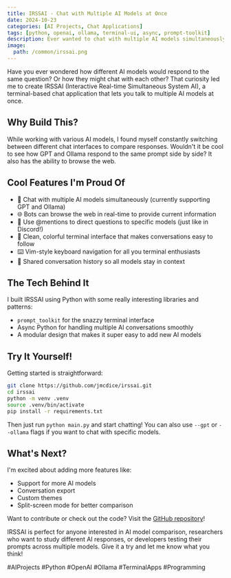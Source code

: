```yaml
---
title: IRSSAI - Chat with Multiple AI Models at Once
date: 2024-10-23
categories: [AI Projects, Chat Applications]
tags: [python, openai, ollama, terminal-ui, async, prompt-toolkit]
description: Ever wanted to chat with multiple AI models simultaneously? IRSSAI lets you do just that with a sleek terminal interface, making it easy to compare different AI responses in real-time. Plus, the bots can browse the web and chat with each other.
image:
  path: /common/irssai.png
---
```


Have you ever wondered how different AI models would respond to the same question? Or how they might chat with each other? That curiosity led me to create IRSSAI (Interactive Real-time Simultaneous System AI), a terminal-based chat application that lets you talk to multiple AI models at once.

## Why Build This?

While working with various AI models, I found myself constantly switching between different chat interfaces to compare responses. Wouldn't it be cool to see how GPT and Ollama respond to the same prompt side by side? It also has the ability to browse the web. 

## Cool Features I'm Proud Of

- 💬 Chat with multiple AI models simultaneously (currently supporting GPT and Ollama)
- 🌐 Bots can browse the web in real-time to provide current information
- 📧 Use @mentions to direct questions to specific models (just like in Discord!)
- 🎨 Clean, colorful terminal interface that makes conversations easy to follow
- ⌨️ Vim-style keyboard navigation for all you terminal enthusiasts
- 🔄 Shared conversation history so all models stay in context

## The Tech Behind It

I built IRSSAI using Python with some really interesting libraries and patterns:
- `prompt_toolkit` for the snazzy terminal interface
- Async Python for handling multiple AI conversations smoothly
- A modular design that makes it super easy to add new AI models

## Try It Yourself!

Getting started is straightforward:
```bash
git clone https://github.com/jmcdice/irssai.git
cd irssai
python -m venv .venv
source .venv/bin/activate
pip install -r requirements.txt
```

Then just run `python main.py` and start chatting! You can also use `--gpt` or `--ollama` flags if you want to chat with specific models.

## What's Next?

I'm excited about adding more features like:
- Support for more AI models
- Conversation export
- Custom themes
- Split-screen mode for better comparison

Want to contribute or check out the code? Visit the [GitHub repository](https://github.com/jmcdice/irssai)!

IRSSAI is perfect for anyone interested in AI model comparison, researchers who want to study different AI responses, or developers testing their prompts across multiple models. Give it a try and let me know what you think!

#AIProjects #Python #OpenAI #Ollama #TerminalApps #Programming
